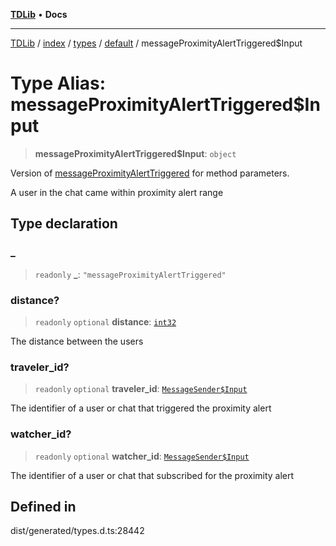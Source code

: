 [**TDLib**](../../../../../../README.md) • **Docs**

***

[TDLib](../../../../../../modules.md) / [index](../../../../../README.md) / [types](../../../README.md) / [default](../README.md) / messageProximityAlertTriggered$Input

# Type Alias: messageProximityAlertTriggered$Input

> **messageProximityAlertTriggered$Input**: `object`

Version of [messageProximityAlertTriggered](messageProximityAlertTriggered.md) for method parameters.

A user in the chat came within proximity alert range

## Type declaration

### \_

> `readonly` **\_**: `"messageProximityAlertTriggered"`

### distance?

> `readonly` `optional` **distance**: [`int32`](int32-1.md)

The distance between the users

### traveler\_id?

> `readonly` `optional` **traveler\_id**: [`MessageSender$Input`](MessageSender$Input.md)

The identifier of a user or chat that triggered the proximity alert

### watcher\_id?

> `readonly` `optional` **watcher\_id**: [`MessageSender$Input`](MessageSender$Input.md)

The identifier of a user or chat that subscribed for the proximity alert

## Defined in

dist/generated/types.d.ts:28442
